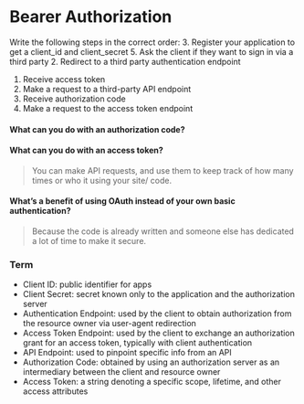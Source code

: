 # Bearer Authorization

Write the following steps in the correct order:
  3. Register your application to get a client_id and client_secret
  5. Ask the client if they want to sign in via a third party
  2. Redirect to a third party authentication endpoint
  1. Receive access token
  4. Make a request to a third-party API endpoint
  6. Receive authorization code
  7. Make a request to the access token endpoint
#### What can you do with an authorization code?
#### What can you do with an access token?
  > You can make API requests, and use them to keep track of how many times or who it using your site/ code.
#### What’s a benefit of using OAuth instead of your own basic authentication?
  > Because the code is already written and someone else has dedicated a lot of time to make it secure.


### Term
- Client ID: public identifier for apps
- Client Secret: secret known only to the application and the authorization server
- Authentication Endpoint: used by the client to obtain authorization from the resource owner via user-agent redirection
- Access Token Endpoint: used by the client to exchange an authorization grant for an access token, typically with client authentication
- API Endpoint: used to pinpoint specific info from an API
- Authorization Code: obtained by using an authorization server as an intermediary between the client and resource owner
- Access Token: a string denoting a specific scope, lifetime, and other access attributes
